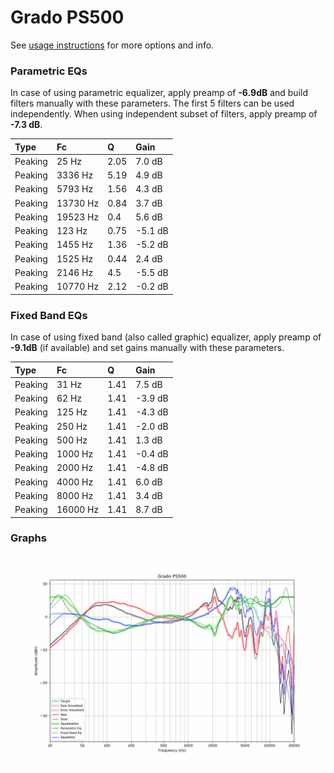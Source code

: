 # Grado PS500
See [usage instructions](https://github.com/jaakkopasanen/AutoEq#usage) for more options and info.

### Parametric EQs
In case of using parametric equalizer, apply preamp of **-6.9dB** and build filters manually
with these parameters. The first 5 filters can be used independently.
When using independent subset of filters, apply preamp of **-7.3 dB**.

| Type    | Fc       |    Q | Gain    |
|:--------|:---------|:-----|:--------|
| Peaking | 25 Hz    | 2.05 | 7.0 dB  |
| Peaking | 3336 Hz  | 5.19 | 4.9 dB  |
| Peaking | 5793 Hz  | 1.56 | 4.3 dB  |
| Peaking | 13730 Hz | 0.84 | 3.7 dB  |
| Peaking | 19523 Hz | 0.4  | 5.6 dB  |
| Peaking | 123 Hz   | 0.75 | -5.1 dB |
| Peaking | 1455 Hz  | 1.36 | -5.2 dB |
| Peaking | 1525 Hz  | 0.44 | 2.4 dB  |
| Peaking | 2146 Hz  | 4.5  | -5.5 dB |
| Peaking | 10770 Hz | 2.12 | -0.2 dB |

### Fixed Band EQs
In case of using fixed band (also called graphic) equalizer, apply preamp of **-9.1dB**
(if available) and set gains manually with these parameters.

| Type    | Fc       |    Q | Gain    |
|:--------|:---------|:-----|:--------|
| Peaking | 31 Hz    | 1.41 | 7.5 dB  |
| Peaking | 62 Hz    | 1.41 | -3.9 dB |
| Peaking | 125 Hz   | 1.41 | -4.3 dB |
| Peaking | 250 Hz   | 1.41 | -2.0 dB |
| Peaking | 500 Hz   | 1.41 | 1.3 dB  |
| Peaking | 1000 Hz  | 1.41 | -0.4 dB |
| Peaking | 2000 Hz  | 1.41 | -4.8 dB |
| Peaking | 4000 Hz  | 1.41 | 6.0 dB  |
| Peaking | 8000 Hz  | 1.41 | 3.4 dB  |
| Peaking | 16000 Hz | 1.41 | 8.7 dB  |

### Graphs
![](./Grado%20PS500.png)